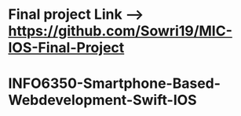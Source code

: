 # Final project Link --> https://github.com/Sowri19/MIC-IOS-Final-Project
# INFO6350-Smartphone-Based-Webdevelopment-Swift-IOS
